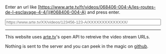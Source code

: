 Enter an url like [https://www.arte.tv/fr/videos/068406-004-A/les-routes-de-l-esclavage-4-4/](#068406-004-A) and press enter.

<input type="text" name="url" id="urlInput" style="width: 100%;" placeholder="https://www.arte.tv/XX/videos/123456-123-A/XXXXXXXXXXXXXX/">
<div id="results"></div>

---

This website uses [arte.tv](https://www.arte.tv/)'s open API to retreive the video stream URLs.

Nothing is sent to the server and you can peek in the magic on [github](https://github.com/mat-tso/arte.tv/blob/master/FetchArteData.js).

<script src="FetchArteData.js"></script>
